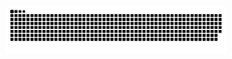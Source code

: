 ![github contribution grid snake animation](https://github.com/artlukm/snake/blob/output/github-contribution-grid-snake-dark.svg)
